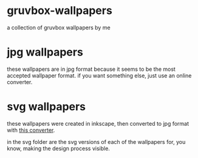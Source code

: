 # gruvbox-wallpapers

a collection of gruvbox wallpapers by me

# jpg wallpapers

these wallpapers are in jpg format because it seems to be the most accepted wallpaper format. if you want something else, just use an online converter.

# svg wallpapers

these wallpapers were created in inkscape, then converted to jpg format with [this converter](https://svgconverter.com/svg-to-jpg/).

in the svg folder are the svg versions of each of the wallpapers for, you know, making the design process visible.
